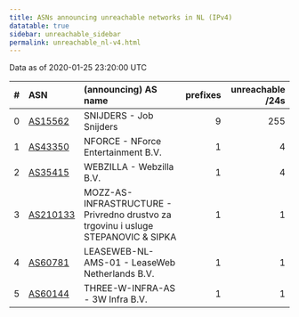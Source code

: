 ```yaml
---
title: ASNs announcing unreachable networks in NL (IPv4)
datatable: true
sidebar: unreachable_sidebar
permalink: unreachable_nl-v4.html
---
```


Data as of 2020-01-25 23:20:00 UTC


<div class="datatable-begin"></div>

|   # | ASN                                      | (announcing) AS name                                                                   |   prefixes |   unreachable /24s |
|----:|:-----------------------------------------|:---------------------------------------------------------------------------------------|-----------:|-------------------:|
|   0 | [AS15562](unreachable_AS15562-v4.html)   | SNIJDERS - Job Snijders                                                                |          9 |                255 |
|   1 | [AS43350](unreachable_AS43350-v4.html)   | NFORCE - NForce Entertainment B.V.                                                     |          1 |                  4 |
|   2 | [AS35415](unreachable_AS35415-v4.html)   | WEBZILLA - Webzilla B.V.                                                               |          1 |                  4 |
|   3 | [AS210133](unreachable_AS210133-v4.html) | MOZZ-AS-INFRASTRUCTURE - Privredno drustvo za trgovinu i usluge STEPANOVIC &amp; SIPKA |          1 |                  1 |
|   4 | [AS60781](unreachable_AS60781-v4.html)   | LEASEWEB-NL-AMS-01 - LeaseWeb Netherlands B.V.                                         |          1 |                  1 |
|   5 | [AS60144](unreachable_AS60144-v4.html)   | THREE-W-INFRA-AS - 3W Infra B.V.                                                       |          1 |                  1 |

<div class="datatable-end"></div>